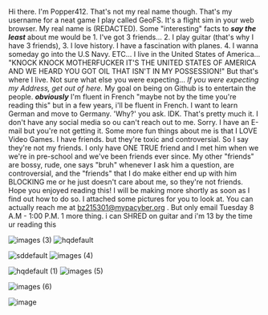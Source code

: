 Hi there. I'm Popper412. That's not my real name though. That's my username for a neat game I play called GeoFS. It's a flight sim in your web browser. My real name is (REDACTED). 
Some "interesting" facts to _**say the least**_ about me would be 1. I've got 3 friends... 2. I play guitar (that's why I have 3 friends), 3. I love history. I have a fascination with planes. 4. I wanna someday go into the U.S Navy. ETC... 
I live in the United States of America... "KNOCK KNOCK MOTHERFUCKER IT'S THE UNITED STATES OF AMERICA AND WE HEARD YOU GOT OIL THAT ISN'T IN MY POSSESSION!" But that's where I live. Not sure what else you were expecting... _If you were expecting my Address, get out of here._ My goal on being on Github is to entertain the people. _**obviously**_ I'm fluent in French "maybe not by the time you're reading this" but in a few years, i'll be fluent in French. 
I want to learn German and move to Germany. 'Why?' you ask. IDK. That's pretty much it.
I don't have any social media so ou can't reach out to me. Sorry. I have an E-mail but you're not getting it. Some more fun things about me is that I LOVE Video Games. I have friends. but they're toxic and controversial. So I say they're not my friends. I only have ONE TRUE friend and I met him when we we're in pre-school and we've been friends ever since. My other "friends" are bossy, rude, one says "bruh" whenever I ask him a question, are controversial, and the "friends" that I do make either end up with him BLOCKING me or he just doesn't care about me, so they're not friends. Hope you enjoyed reading this! I will be making more shortly as soon as I find out how to do so. I attached some pictures for you to look at. You can actually reach me at bz215301@mypacyber.org . But only email Tuesday 8 A.M - 1:00 P.M. 1 more thing. i can SHRED on guitar and i'm 13 by the time ur reading this

![images (3)](https://github.com/user-attachments/assets/fe81ef20-a5a1-424d-803f-b3d4a741b8ba)    ![hqdefault](https://github.com/user-attachments/assets/d9c0eb3f-bec3-4ac4-89a4-41d5f5a31f80)


![sddefault](https://github.com/user-attachments/assets/a39eb70d-901c-4945-8890-9d26ff933af9)     ![images (4)](https://github.com/user-attachments/assets/34181c0c-3b50-476b-a89b-fcedb8058847)


![hqdefault (1)](https://github.com/user-attachments/assets/8d2d2dd1-00a4-44c4-8a2f-1ab5fec2beb5)           ![images (5)](https://github.com/user-attachments/assets/79390a18-e3fa-4667-81b8-f35375e31727)

![images (6)](https://github.com/user-attachments/assets/60d4dd78-96cd-4774-b285-e63e7eb73984)


![image](https://github.com/user-attachments/assets/8b901c09-3213-4e44-abde-a8fd3a12776e)







